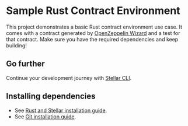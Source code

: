 # Sample Rust Contract Environment

This project demonstrates a basic Rust contract environment use case. It comes with a contract generated by [OpenZeppelin Wizard](https://wizard.openzeppelin.com/) and a test for that contract. Make sure you have the required dependencies and keep building!

## Go further

Continue your development journey with [Stellar CLI](https://github.com/stellar/stellar-cli).

## Installing dependencies

- See [Rust and Stellar installation guide](https://developers.stellar.org/docs/build/smart-contracts/getting-started/setup).
- See [Git installation guide](https://github.com/git-guides/install-git).
